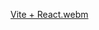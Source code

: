 [Vite + React.webm](https://github.com/user-attachments/assets/4bde56cd-a41c-489d-8588-870f0da876b5)

